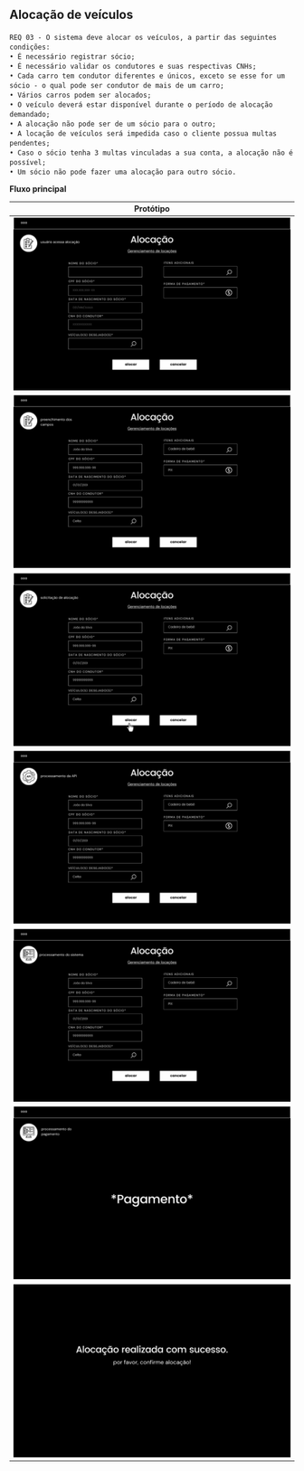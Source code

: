 ## Alocação de veículos

`REQ 03 - O sistema deve alocar os veículos, a partir das seguintes condições:`
<br>
`• É necessário registrar sócio;`
<br>
`• É necessário validar os condutores e suas respectivas CNHs;`
<br>
`• Cada carro tem condutor diferentes e únicos, exceto se esse for um sócio - o qual pode ser condutor de mais de um carro;`
<br>
`• Vários carros podem ser alocados;`
<br>
`• O veículo deverá estar disponível durante o período de alocação demandado;`
<br>
`• A alocação não pode ser de um sócio para o outro;`
<br>
`• A locação de veículos será impedida caso o cliente possua multas pendentes;`
<br>
`• Caso o sócio tenha 3 multas vinculadas a sua conta, a alocação não é possível;`
<br>
`• Um sócio não pode fazer uma alocação para outro sócio.`


**Fluxo principal**

| Protótipo |
| --- |
| ![](../img-fluxos/req-03/3.png) |
| ![](../img-fluxos/req-03/4.png) |
| ![](../img-fluxos/req-03/5.png)|
| ![](../img-fluxos/req-03/6.png)|
| ![](../img-fluxos/req-03/7.png) |
| ![](../img-fluxos/req-03/8.png) |
| ![](../img-fluxos/req-03/9.png) |
